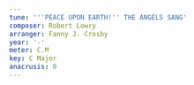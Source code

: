 ```yaml
---
tune: '''PEACE UPON EARTH!'' THE ANGELS SANG'
composer: Robert Lowry
arranger: Fanny J. Crosby
year: '-'
meter: C.M
key: C Major
anacrusis: 0
---
```


